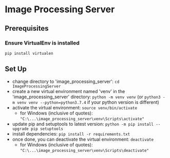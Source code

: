 # Image Processing Server 

## Prerequisites
###  Ensure VirtualEnv is installed 
`pip install virtualen`
## Set Up

- change directory to 'image_processing_server': `cd ImageProcessingServer`
- create a new virtual environment named 'venv' in the 'image_processing_server' directory: `python -m venv venv` (or `python3 -m venv venv --python=python3.7.4` if your python version is different)
- activate the virtual environment: `source venv/bin/activate`
  - for Windows (inclusive of quotes): `"C:\...\image_processing_server\venv\Scripts\activate"`
- update pip and setuptools to latest version: `python -m pip install --upgrade pip setuptools`
- install dependencies: `pip install -r requirements.txt`
- once done, you can deactivate the virtual environment: `deactivate`
  - for Windows (inclusive of quotes): `"C:\...\image_processing_server\venv\Scripts\deactivate"`

